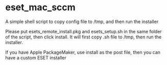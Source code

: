 # eset_mac_sccm
A simple shell script to copy config file to /tmp, and then run the installer


Please put esets_remote_install.pkg and esets_setup.sh in the same folder of the script, then click install. It will first copy .sh file to /tmp, then run the installer.

If you have Apple PackageMaker, use install as the post file, then you can have a custom ESET installer
